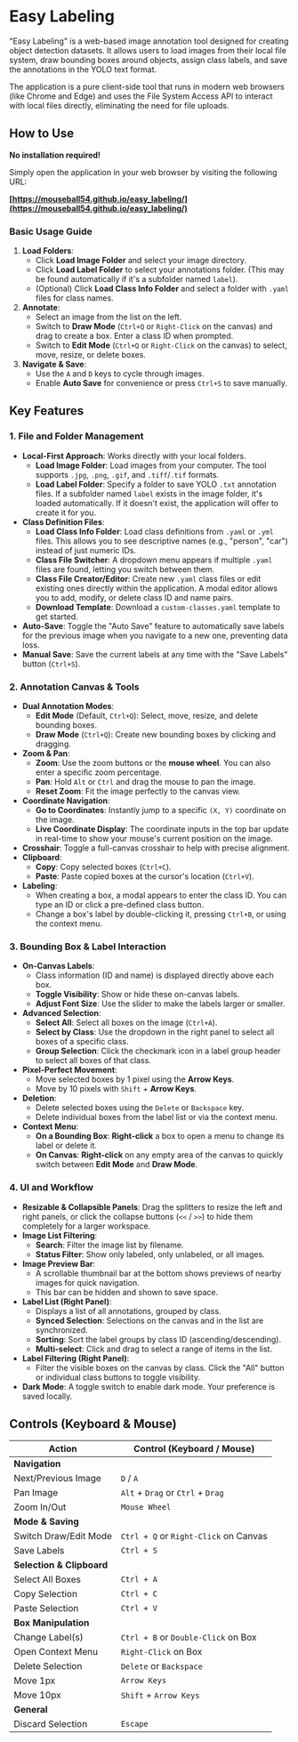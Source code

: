 # Easy Labeling

"Easy Labeling" is a web-based image annotation tool designed for creating object detection datasets. It allows users to load images from their local file system, draw bounding boxes around objects, assign class labels, and save the annotations in the YOLO text format.

The application is a pure client-side tool that runs in modern web browsers (like Chrome and Edge) and uses the File System Access API to interact with local files directly, eliminating the need for file uploads.

## How to Use

**No installation required!**

Simply open the application in your web browser by visiting the following URL:

**[https://mouseball54.github.io/easy_labeling/](https://mouseball54.github.io/easy_labeling/)**

### Basic Usage Guide

1.  **Load Folders**:
    -   Click **Load Image Folder** and select your image directory.
    -   Click **Load Label Folder** to select your annotations folder. (This may be found automatically if it's a subfolder named `label`).
    -   (Optional) Click **Load Class Info Folder** and select a folder with `.yaml` files for class names.
2.  **Annotate**:
    -   Select an image from the list on the left.
    -   Switch to **Draw Mode** (`Ctrl+Q` or `Right-Click` on the canvas) and drag to create a box. Enter a class ID when prompted.
    -   Switch to **Edit Mode** (`Ctrl+Q` or `Right-Click` on the canvas) to select, move, resize, or delete boxes.
3.  **Navigate & Save**:
    -   Use the `A` and `D` keys to cycle through images.
    -   Enable **Auto Save** for convenience or press `Ctrl+S` to save manually.

## Key Features

### 1. File and Folder Management

-   **Local-First Approach**: Works directly with your local folders.
    -   **Load Image Folder**: Load images from your computer. The tool supports `.jpg`, `.png`, `.gif`, and `.tiff`/`.tif` formats.
    -   **Load Label Folder**: Specify a folder to save YOLO `.txt` annotation files. If a subfolder named `label` exists in the image folder, it's loaded automatically. If it doesn't exist, the application will offer to create it for you.
-   **Class Definition Files**:
    -   **Load Class Info Folder**: Load class definitions from `.yaml` or `.yml` files. This allows you to see descriptive names (e.g., "person", "car") instead of just numeric IDs.
    -   **Class File Switcher**: A dropdown menu appears if multiple `.yaml` files are found, letting you switch between them.
    -   **Class File Creator/Editor**: Create new `.yaml` class files or edit existing ones directly within the application. A modal editor allows you to add, modify, or delete class ID and name pairs.
    -   **Download Template**: Download a `custom-classes.yaml` template to get started.
-   **Auto-Save**: Toggle the "Auto Save" feature to automatically save labels for the previous image when you navigate to a new one, preventing data loss.
-   **Manual Save**: Save the current labels at any time with the "Save Labels" button (`Ctrl+S`).

### 2. Annotation Canvas & Tools

-   **Dual Annotation Modes**:
    -   **Edit Mode** (Default, `Ctrl+Q`): Select, move, resize, and delete bounding boxes.
    -   **Draw Mode** (`Ctrl+Q`): Create new bounding boxes by clicking and dragging.
-   **Zoom & Pan**:
    -   **Zoom**: Use the zoom buttons or the **mouse wheel**. You can also enter a specific zoom percentage.
    -   **Pan**: Hold `Alt` or `Ctrl` and drag the mouse to pan the image.
    -   **Reset Zoom**: Fit the image perfectly to the canvas view.
-   **Coordinate Navigation**:
    -   **Go to Coordinates**: Instantly jump to a specific `(X, Y)` coordinate on the image.
    -   **Live Coordinate Display**: The coordinate inputs in the top bar update in real-time to show your mouse's current position on the image.
-   **Crosshair**: Toggle a full-canvas crosshair to help with precise alignment.
-   **Clipboard**:
    -   **Copy**: Copy selected boxes (`Ctrl+C`).
    -   **Paste**: Paste copied boxes at the cursor's location (`Ctrl+V`).
-   **Labeling**:
    -   When creating a box, a modal appears to enter the class ID. You can type an ID or click a pre-defined class button.
    -   Change a box's label by double-clicking it, pressing `Ctrl+B`, or using the context menu.

### 3. Bounding Box & Label Interaction

-   **On-Canvas Labels**:
    -   Class information (ID and name) is displayed directly above each box.
    -   **Toggle Visibility**: Show or hide these on-canvas labels.
    -   **Adjust Font Size**: Use the slider to make the labels larger or smaller.
-   **Advanced Selection**:
    -   **Select All**: Select all boxes on the image (`Ctrl+A`).
    -   **Select by Class**: Use the dropdown in the right panel to select all boxes of a specific class.
    -   **Group Selection**: Click the checkmark icon in a label group header to select all boxes of that class.
-   **Pixel-Perfect Movement**:
    -   Move selected boxes by 1 pixel using the **Arrow Keys**.
    -   Move by 10 pixels with `Shift` + **Arrow Keys**.
-   **Deletion**:
    -   Delete selected boxes using the `Delete` or `Backspace` key.
    -   Delete individual boxes from the label list or via the context menu.
-   **Context Menu**: 
    -   **On a Bounding Box**: **Right-click** a box to open a menu to change its label or delete it.
    -   **On Canvas**: **Right-click** on any empty area of the canvas to quickly switch between **Edit Mode** and **Draw Mode**.

### 4. UI and Workflow

-   **Resizable & Collapsible Panels**: Drag the splitters to resize the left and right panels, or click the collapse buttons (`<<` / `>>`) to hide them completely for a larger workspace.
-   **Image List Filtering**:
    -   **Search**: Filter the image list by filename.
    -   **Status Filter**: Show only labeled, only unlabeled, or all images.
-   **Image Preview Bar**:
    -   A scrollable thumbnail bar at the bottom shows previews of nearby images for quick navigation.
    -   This bar can be hidden and shown to save space.
-   **Label List (Right Panel)**:
    -   Displays a list of all annotations, grouped by class.
    -   **Synced Selection**: Selections on the canvas and in the list are synchronized.
    -   **Sorting**: Sort the label groups by class ID (ascending/descending).
    -   **Multi-select**: Click and drag to select a range of items in the list.
-   **Label Filtering (Right Panel)**:
    -   Filter the visible boxes on the canvas by class. Click the "All" button or individual class buttons to toggle visibility.
-   **Dark Mode**: A toggle switch to enable dark mode. Your preference is saved locally.

## Controls (Keyboard & Mouse)

| Action                      | Control (Keyboard / Mouse)     |
| --------------------------- | ------------------------------ |
| **Navigation**              |                                |
| Next/Previous Image         | `D` / `A`                      |
| Pan Image                   | `Alt` + `Drag` or `Ctrl` + `Drag`|
| Zoom In/Out                 | `Mouse Wheel`                  |
| **Mode & Saving**           |                                |
| Switch Draw/Edit Mode       | `Ctrl + Q` or `Right-Click` on Canvas |
| Save Labels                 | `Ctrl + S`                     |
| **Selection & Clipboard**   |                                |
| Select All Boxes            | `Ctrl + A`                     |
| Copy Selection              | `Ctrl + C`                     |
| Paste Selection             | `Ctrl + V`                     |
| **Box Manipulation**        |                                |
| Change Label(s)             | `Ctrl + B` or `Double-Click` on Box |
| Open Context Menu           | `Right-Click` on Box           |
| Delete Selection            | `Delete` or `Backspace`        |
| Move 1px                    | `Arrow Keys`                   |
| Move 10px                   | `Shift` + `Arrow Keys`         |
| **General**                 |                                |
| Discard Selection           | `Escape`                       |
